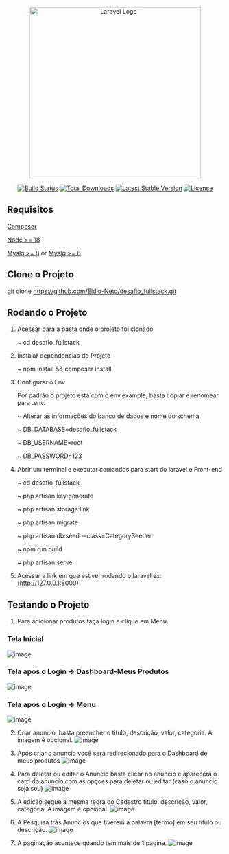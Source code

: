 <p align="center"><a href="https://laravel.com" target="_blank"><img src="https://raw.githubusercontent.com/laravel/art/master/logo-lockup/5%20SVG/2%20CMYK/1%20Full%20Color/laravel-logolockup-cmyk-red.svg" width="400" alt="Laravel Logo"></a></p>

<p align="center">
<a href="https://github.com/laravel/framework/actions"><img src="https://github.com/laravel/framework/workflows/tests/badge.svg" alt="Build Status"></a>
<a href="https://packagist.org/packages/laravel/framework"><img src="https://img.shields.io/packagist/dt/laravel/framework" alt="Total Downloads"></a>
<a href="https://packagist.org/packages/laravel/framework"><img src="https://img.shields.io/packagist/v/laravel/framework" alt="Latest Stable Version"></a>
<a href="https://packagist.org/packages/laravel/framework"><img src="https://img.shields.io/packagist/l/laravel/framework" alt="License"></a>
</p>

## Requisitos

[Composer](https://getcomposer.org/download/)

[Node >= 18 ](https://docs.npmjs.com/downloading-and-installing-node-js-and-npm)

[Myslq >= 8](https://dev.mysql.com/downloads/installer/) or [Myslq >= 8](https://www.digitalocean.com/community/tutorials/how-to-install-mysql-on-ubuntu-20-04)

## Clone o Projeto

git clone  https://github.com/Eldio-Neto/desafio_fullstack.git


## Rodando o Projeto

1. Acessar para a pasta onde o projeto foi clonado</p>
   <p> ~ cd desafio_fullstack</p>

2. Instalar dependencias do Projeto
    <p>~ npm install && composer install</p>

3. Configurar o Env
    <p>Por padrão o projeto está com o env.example, basta copiar e renomear para .env.</p>
     <p>  ~ Alterar as informações do banco de dados e nome do schema </p>
     <p>  ~ DB_DATABASE=desafio_fullstack</p>
     <p>  ~ DB_USERNAME=root</p>
     <p>  ~ DB_PASSWORD=123</p>

4. Abrir um terminal e executar comandos para start do laravel e Front-end
    <p> ~ cd desafio_fullstack </p>
    <p> ~ php artisan key:generate</p>
    <p> ~ php artisan storage:link</p>
    <p> ~ php artisan migrate</p>
    <p> ~ php artisan db:seed --class=CategorySeeder</p>
    <p> ~ npm run build</p>
    <p> ~ php artisan serve</p>

6. Acessar a link em que estiver rodando o laravel ex: (http://127.0.0.1:8000)

## Testando o Projeto

1. Para adicionar produtos faça login e clique em Menu.
  ### Tela Inicial
   ![image](https://github.com/Eldio-Neto/desafio_fullstack/assets/97411284/3e6255f7-04b2-4525-85da-5353ecf33e2e)  
  ### Tela após o Login -> Dashboard-Meus Produtos
   ![image](https://github.com/Eldio-Neto/desafio_fullstack/assets/97411284/7501b3fe-c4fa-4d7f-9747-3e7a64851921)
  ### Tela após o Login -> Menu
   ![image](https://github.com/Eldio-Neto/desafio_fullstack/assets/97411284/da06934b-9c3f-4962-b5f0-17b191683143)

2.  Criar anuncio, basta preencher o titulo, descrição, valor, categoria. A imagem é opcional.
    ![image](https://github.com/Eldio-Neto/desafio_fullstack/assets/97411284/d3e2719e-7c7d-4938-ae36-39956444844e)

3. Após criar o anuncio você será redirecionado para o Dashboard de meus produtos 
    ![image](https://github.com/Eldio-Neto/desafio_fullstack/assets/97411284/d1635c52-29d1-462b-a8d5-96b77fdefe4c)

4. Para deletar ou editar o Anuncio basta clicar no anuncio e aparecerá o card do anuncio com as opçoes para deletar ou editar (caso o anuncio seja seu)
    ![image](https://github.com/Eldio-Neto/desafio_fullstack/assets/97411284/1b624eed-2bbb-47d5-abf4-492fd2556793)

5. A edição segue a mesma regra do Cadastro titulo, descrição, valor, categoria. A imagem é opcional.
   ![image](https://github.com/Eldio-Neto/desafio_fullstack/assets/97411284/87db31c7-11e7-4875-be20-4158492c0953)

6. A Pesquisa trás Anuncios que tiverem a palavra [termo] em seu titulo ou descrição.
    ![image](https://github.com/Eldio-Neto/desafio_fullstack/assets/97411284/abcb3bfd-0801-4362-8c7d-0381ced0b766)

7. A paginação acontece quando tem mais de 1 pagina.
    ![image](https://github.com/Eldio-Neto/desafio_fullstack/assets/97411284/fc6736ed-7937-41e8-be4d-cdf778c5ba9e)


    
